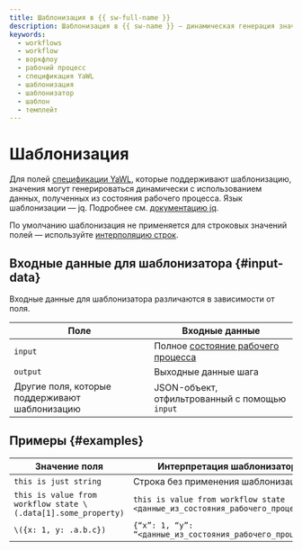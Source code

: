 ```yaml
---
title: Шаблонизация в {{ sw-full-name }}
description: Шаблонизация в {{ sw-name }} — динамическая генерация значения полей спецификации YaWL.
keywords:
  - workflows
  - workflow
  - воркфлоу
  - рабочий процесс
  - спецификация YaWL
  - шаблонизация
  - шаблонизатор
  - шаблон
  - темплейт
---
```



# Шаблонизация

Для полей [спецификации YaWL](#yawl.md), которые поддерживают шаблонизацию, значения могут генерироваться динамически с использованием данных, полученных из состояния рабочего процесса. Язык шаблонизации — jq. Подробнее см. [документацию jq](https://jqlang.github.io/jq/manual/).

По умолчанию шаблонизация не применяется для строковых значений полей — используйте [интерполяцию строк](https://jqlang.github.io/jq/manual/#string-interpolation).

## Входные данные для шаблонизатора {#input-data}

Входные данные для шаблонизатора различаются в зависимости от поля.

Поле | Входные данные
--- | ---
`input` | Полное [состояние рабочего процесса](workflow.md#state)
`output` | Выходные данные шага
Другие поля, которые поддерживают шаблонизацию | JSON-объект, отфильтрованный с помощью `input`

## Примеры {#examples}

Значение поля | Интерпретация шаблонизатора
--- | ---
`this is just string` | Строка без применения шаблонизации
`this is value from workflow state \(.data[1].some_property)` | `this is value from workflow state <данные_из_состояния_рабочего_процесса>`
`\({x: 1, y: .a.b.c})` | `{“x”: 1, “y”: “<данные_из_состояния_рабочего_процесса>”}`
